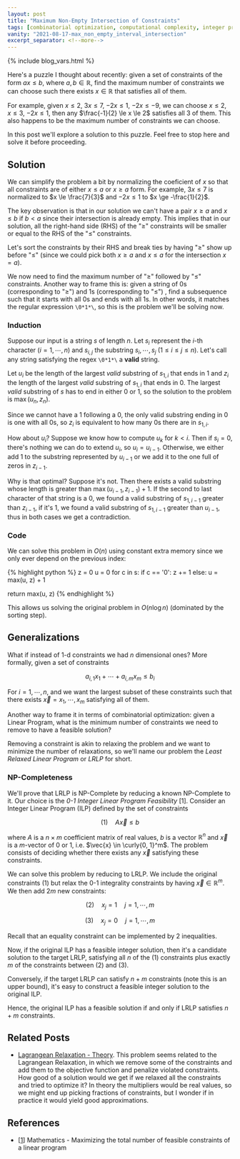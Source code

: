 ```yaml
---
layout: post
title: "Maximum Non-Empty Intersection of Constraints"
tags: [combinatorial optimization, computational complexity, integer programming, puzzle]
vanity: "2021-08-17-max_non_empty_interval_intersection"
excerpt_separator: <!--more-->
---
```


{% include blog_vars.html %}

Here's a puzzle I thought about recently: given a set of constraints of the form $ax \le b$, where $a, b \in \mathbb{R}$, find the maximum number of constraints we can choose such there exists $x \in \mathbb{R}$ that satisfies all of them.

For example, given $x \le 2$, $3x \le 7$, $-2x \le 1$, $-2x \le -9$, we can choose $x \le 2$, $x \le 3$, $-2x \le 1$, then any $\frac{-1}{2} \le x \le 2$ satisfies all 3 of them. This also happens to be the maximum number of constraints we can choose.

In this post we'll explore a solution to this puzzle. Feel free to stop here and solve it before proceeding.

<!--more-->

## Solution

We can simplify the problem a bit by normalizing the coeficient of $x$ so that all constraints are of either $x \le a$ or $x \ge a$ form. For example, $3x \le 7$ is normalized to $x \le \frac{7}{3}$ and $-2x \le 1$ to $x \ge -\frac{1}{2}$.

The key observation is that in our solution we can't have a pair $x \ge a$ and $x \le b$ if $b < a$ since their intersection is already empty. This implies that in our solution, all the right-hand side (RHS) of the "$\ge$" constraints will be smaller or equal to the RHS of the "$\le$" constraints.

Let's sort the constraints by their RHS and break ties by having "$\ge$" show up before "$\le$" (since we could pick both $x \ge a$ and $x \le a$ for the intersection $x = a$).

We now need to find the maximum number of "$\ge$" followed by "$\le$" constraints. Another way to frame this is: given a string of $0$s (corresponding to "$\ge$") and $1$s (corresponding to "$\le$") , find a subsequence such that it starts with all $0$s and ends with all $1$s. In other words, it matches the regular expression `\0*1*\`, so this is the problem we'll be solving now.

### Induction

Suppose our input is a string $s$ of length $n$. Let $s_i$ represent the $i$-th character ($i = 1, \cdots, n$) and $s_{i,j}$ the substring $s_i, \cdots, s_j$ ($1 \le i \le j \le n$). Let's call any string satisfying the regex `\0*1*\` a **valid** string.

Let $u_i$ be the length of the largest *valid* substring of $s_{1,i}$ that ends in $1$ and $z_i$ the length of the largest *valid* substring of $s_{1,i}$ that ends in $0$. The largest *valid* substring of $s$ has to end in either $0$ or $1$, so the solution to the problem is $\max(u_n, z_n)$.

Since we cannot have a $1$ following a $0$, the only valid substring ending in $0$ is one with all $0$s, so $z_i$ is equivalent to how many $0$s there are in $s_{1,i}$.

How about $u_i$? Suppose we know how to compute $u_k$ for $k < i$. Then if $s_i = 0$, there's nothing we can do to extend $u_i$, so $u_i = u_{i-1}$. Otherwise, we either add $1$ to the substring represented by $u_{i-1}$ or we add it to the one full of zeros in $z_{i-1}$.

Why is that optimal? Suppose it's not. Then there exists a valid substring whose length is greater than $\max(u_{i-1}, z_{i-1}) + 1$. If the second to last character of that string is a $0$, we found a valid substring of $s_{1,i-1}$ greater than $z_{i-1}$, if it's $1$, we found a valid substring of $s_{1,i-1}$ greater than $u_{i-1}$, thus in both cases we get a contradiction.

### Code

We can solve this problem in $O(n)$ using constant extra memory since we only ever depend on the previous index:

{% highlight python %}
z = 0
u = 0
for c in s:
    if c == '0':
        z += 1
    else:
        u = max(u, z) + 1

return max(u, z)
{% endhighlight %}

This allows us solving the original problem in $O(n \log n)$ (dominated by the sorting step).

## Generalizations

What if instead of $1$-d constraints we had $n$ dimensional ones? More formally, given a set of constraints

$$a_{i, 1} x_1 + \cdots + a_{i, m} x_m \le b_i$$

For $i = 1, \cdots, n$, and we want the largest subset of these constraints such that there exists $\vec{x} = x_1, \cdots, x_m$ satisfying all of them.

Another way to frame it in terms of combinatorial optimization: given a Linear Program, what is the minimum number of constraints we need to remove to have a feasible solution?

Removing a constraint is akin to relaxing the problem and we want to minimize the number of relaxations, so we'll name our problem the *Least Relaxed Linear Program* or *LRLP* for short.

### NP-Completeness

We'll prove that LRLP is NP-Complete by reducing a known NP-Complete to it. Our choice is the *0-1 Integer Linear Program Feasibility* [1]. Consider an Integer Linear Program (ILP) defined by the set of constraints

$$(1) \quad A\vec{x} \le b$$

where $A$ is a $n \times m$ coefficient matrix of real values, $b$ is a vector $\mathbb{R}^n$ and $\vec{x}$ is a $m$-vector of 0 or 1, i.e. $\vec{x} \in \curly{0, 1}^m$. The problem consists of deciding whether there exists any $\vec{x}$ satisfying these constraints.

We can solve this problem by reducing to LRLP. We include the original constraints (1) but relax the 0-1 integrality constraints by having $\vec{x} \in\mathbb{R}^m$. We then add $2m$ new constraints:

$$(2) \quad x_j = 1 \quad j = 1, \cdots, m$$

$$(3) \quad x_j = 0 \quad j = 1, \cdots, m$$

Recall that an equality constraint can be implemented by 2 inequalities.

Now, if the original ILP has a feasible integer solution, then it's a candidate solution to the target LRLP, satisfying all $n$ of the (1) constraints plus exactly $m$ of the constraints between (2) and (3).

Conversely, if the target LRLP can satisfy $n + m$ constraints (note this is an upper bound), it's easy to construct a feasible integer solution to the original ILP.

Hence, the original ILP has a feasible solution if and only if LRLP satisfies $n + m$ constraints.

## Related Posts

* [Lagrangean Relaxation - Theory]({{site.url}}/blog/2012/02/05/lagrangean-relaxation-theory.html). This problem seems related to the Lagrangean Relaxation, in which we remove some of the constraints and add them to the objective function and penalize violated constraints. How good of a solution would we get if we relaxed all the constraints and tried to optimize it? In theory the multipliers would be real values, so we might end up picking fractions of constraints, but I wonder if in practice it would yield good approximations.

## References

* [[1](https://math.stackexchange.com/questions/2969290/maximizing-the-total-number-of-feasible-constraints-of-a-linear-program
)] Mathematics - Maximizing the total number of feasible constraints of a linear program
